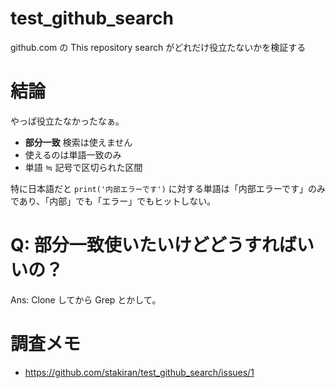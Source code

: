 # test_github_search
github.com の This repository search がどれだけ役立たないかを検証する

# 結論
やっぱ役立たなかったなぁ。

- **部分一致** 検索は使えません
- 使えるのは単語一致のみ
- 単語 ≒ 記号で区切られた区間

特に日本語だと `print('内部エラーです')` に対する単語は「内部エラーです」のみであり、「内部」でも「エラー」でもヒットしない。

# Q: 部分一致使いたいけどどうすればいいの？
Ans: Clone してから Grep とかして。

# 調査メモ
- https://github.com/stakiran/test_github_search/issues/1
